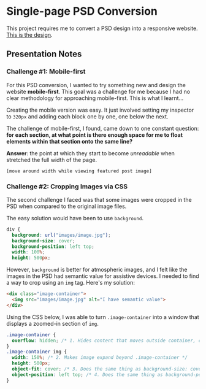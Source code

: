 # Single-page PSD Conversion

This project requires me to convert a PSD design into a responsive website. [This is the design](https://scene.zeplin.io/project/5d14daaa78189773b2f59efc
).

## Presentation Notes

### Challenge #1: Mobile-first

For this PSD conversion, I wanted to try something new and design the website **mobile-first**. This goal was a challenge for me because I had no clear methodology for approaching mobile-first. This is what I learnt...

Creating the mobile version was easy. It just involved setting my inspector to `320px` and adding each block one by one, one below the next.

The challenge of mobile-first, I found, came down to one constant question: **for each section, at what point is there enough space for me to float elements within that section onto the same line?**

**Answer**: the point at which they start to become *unreadable* when stretched the full width of the page.

`[move around width while viewing featured post image]`

### Challenge #2: Cropping Images via CSS

The second challenge I faced was that some images were cropped in the PSD when compared to the original image files.

The easy solution would have been to use `background`.

```css
div {
  background: url("images/image.jpg");
  background-size: cover;
  background-position: left top;
  width: 100%;
  height: 500px;
```

However, `background` is better for atmospheric images, and I felt like the images in the PSD had semantic value for assistive devices. I needed to find a way to crop using an `img` tag. Here's my solution:

```html
<div class="image-container">
  <img src="images/image.jpg" alt="I have semantic value">
</div>
```

Using the CSS below, I was able to turn `.image-container` into a window that displays a zoomed-in section of `img`.

```css
.image-container {
  overflow: hidden; /* 1. Hides content that moves outside container, creating a window */
}
.image-container img {
  width: 150%; /* 2. Makes image expand beyond .image-container */
  height: 500px;
  object-fit: cover; /* 3. Does the same thing as background-size: cover; */
  object-position: left top; /* 4. Does the same thing as background-position: left top; */
}
```
